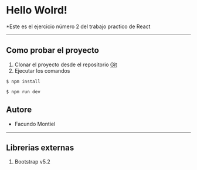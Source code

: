 # Hello Wolrd!

*Este es el ejercicio número 2 del trabajo practico de React
<hr>

## Como probar el proyecto

1. Clonar el proyecto desde el repositorio [Git](https://github.com/f-montiel/react2)
1. Ejecutar los comandos

`$ npm install`

`$ npm run dev`

## Autore

- Facundo Montiel
<hr>

## Librerias externas

1. Bootstrap v5.2